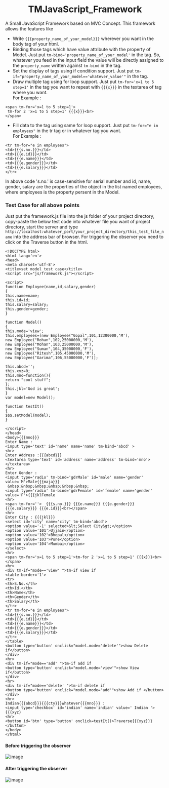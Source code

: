 # <div align='center'> TMJavaScript_Framework </div>
A Small JavaScript Framework based on MVC Concept. This framework allows the features like

* Write `{{{property_name_of_your_model}}}` wherever you want in the body tag of your html.
* Binding those tags which have value attribute with the property of Model. Just put `tm-bind='property_name_of_your_model'` in the tag. So, whatever you feed in the input field the value will be directly assigned to the `property_name` written against `tm-bind` in the tag.
* Set the display of tags using if condition support. Just put `tm-if="property_name_of_your_model=='whatever_value'"` in the tag.
* Draw multiple tag using for loop support. Just put `tm-for='x=1 to 5 step=1'` in the tag you want to repeat with `{{{x}}}` in the textarea of tag where you want. <br>
For Example : 
```
<span tm-for='x=1 to 5 step=1'>
 tm-for 2 'x=1 to 5 step=1' {{{x}}}<br>
</span>
```
* Fill data to the tag using same for loop support. Just put `tm-for="e in employees"` in the tr tag or in whatever tag you want.<br>
For Example : 
```
<tr tm-for="e in employees">
<td>{{{s.no.}}}</td>
<td>{{{e.id}}}</td>
<td>{{{e.name}}}</td>
<td>{{{e.gender}}}</td>
<td>{{{e.salary}}}</td>
</tr>
```
In above code 's.no.' is case-sensitive for serial number and id, name, gender, salary are the properties of the object in the list named employees, where employees is the property persent in the Model.


### Test Case for all above points
Just put the framework.js file into the js folder of your project directory, copy-paste the below test code into whatever file you want of project directory, start the server and type `http://localhost:whatever_port/your_project_directory/this_test_file_name` into the address bar of browser. For triggering the observer you need to click on the Traverse button in the html.
```
<!DOCTYPE html>
<html lang='en'>
<head>
<meta charset='utf-8'>
<title>set model test case</title>
<script src="js/framework.js"></script>

<script>
function Employee(name,id,salary,gender)
{
this.name=name;
this.id=id;
this.salary=salary;
this.gender=gender;
}

function Model()
{
this.mode='view';
this.employees=[new Employee("Gopal",101,12300000,'M'),
new Employee("Rohan",102,25000000,'M'),
new Employee("Mohan",103,25000000,'M'),
new Employee("Suman",104,35000000,'F'),
new Employee("Ritesh",105,45000000,'M'),
new Employee("Garima",106,55000000,'F')];

this.abcd='';
this.xyz=0;
this.mno=function(){
return "cool stuff";
};
this.jkl='God is great';
}
var model=new Model();

function testIt()
{
$$$.setModel(model);
}

</script>
</head>
<body>{{{mno}}}
Enter Name : 
<input type='text' id='name' name='name' tm-bind='abcd' >
<hr>
Enter Address :{{{abcd}}}
<textarea type='text' id='address' name='address' tm-bind='mno'></textarea>
<hr>
Enter Gender : 
<input type='radio' tm-bind='gdrMale' id='male' name='gender' value='M'>Male{{{maja}}}
 &nbsp;&nbsp;&nbsp;&nbsp;&nbsp;&nbsp;
<input type='radio' tm-bind='gdrFemale' id='female' name='gender' value='F'>{{{jklFemale
<hr>
<span tm-for=''>  {{{s.no.}}} {{{e.name}}} {{{e.gender}}} {{{e.salary}}} {{{e.id}}}<br></span>
<hr>
Enter City : {{{jkl}}}
<select id='city' name='city' tm-bind='abcd'>
<option value='-1' selected>&lt;Select City&gt;</option>
<option value='101'>Ujjain</option>
<option value='102'>Bhopal</option>
<option value='103'>Pune</option>
<option value='104'>Mumbai</option>
</select>
<hr>
<span tm-for='x=1 to 5 step=1'>tm-for 2 'x=1 to 5 step=1' {{{x}}}<br></span>
<hr>
<div tm-if="mode=='view' ">tm-if view if
<table border='1'>
<tr>
<th>S.No.</th>
<th>Id.</th>
<th>Name</th>
<th>Gender</th>
<th>Salary</th>
</tr> 
<tr tm-for="e in employees">
<td>{{{s.no.}}}</td>
<td>{{{e.id}}}</td>
<td>{{{e.name}}}</td>
<td>{{{e.gender}}}</td>
<td>{{{e.salary}}}</td>
</tr>
</table>
<button type='button' onclick="model.mode='delete'">show Delete if</button>
</div>
<hr>
<div tm-if="mode=='add' ">tm-if add if
<button type='button' onclick="model.mode='view'">show View if</button>
</div>
<hr>
<div tm-if="mode=='delete' ">tm-if delete if
<button type='button' onclick="model.mode='add'">show Add if </button>
</div>
<hr>
Indian{{{abcd}}}{{{cty}}}whatever{{{mno}}} : 
<input type='checkbox' id='indian' name='indian' value=' Indian '>{{{xyz}
<hr>
<button id='btn' type='button' onclick=testIt()>Traverse{{{xyz}}}</button>
</body>
</html>
```
#### Before triggering the observer
![image](https://user-images.githubusercontent.com/60133190/126603254-ae9e0ef7-830e-48c4-a26b-c79016e621f7.png)
#### After triggering the observer
![image](https://user-images.githubusercontent.com/60133190/126603427-552a751a-ff61-4eeb-8ff9-f3414c55806f.png)
